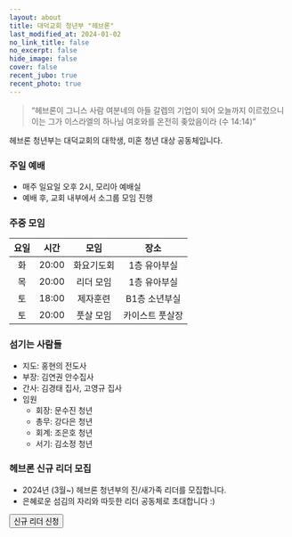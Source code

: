 ```yaml
---
layout: about
title: 대덕교회 청년부 "헤브론"
last_modified_at: 2024-01-02
no_link_title: false
no_excerpt: false
hide_image: false
cover: false
recent_jubo: true
recent_photo: true
---
```


> “헤브론이 그니스 사람 여분네의 아들 갈렙의 기업이 되어 오늘까지 이르렀으니 이는 그가 이스라엘의 하나님 여호와를 온전히 좆았음이라 (수 14:14)”

헤브론 청년부는 대덕교회의 대학생, 미혼 청년 대상 공동체입니다.

### 주일 예배
- 매주 일요일 오후 2시, 모리아 예배실
- 예배 후, 교회 내부에서 소그룹 모임 진행

### 주중 모임

| 요일 | 시간 | 모임 | 장소 |
|:--:|:-----:|:------:|:-------:|
| 화 | 20:00 | 화요기도회 | 1층 유아부실 |
| 목 | 20:00 | 리더 모임 | 1층 유아부실 |
| 토 | 18:00 | 제자훈련 | B1층 소년부실 |
| 토 | 20:00 | 풋살 모임 | 카이스트 풋살장 |

### 섬기는 사람들
  - 지도: 홍현의 전도사
  - 부장: 김연권 안수집사
  - 간사: 김경태 집사, 고영규 집사
  - 임원
	- 회장: 문수진 청년
	- 총무: 강다은 청년
	- 회계: 조은호 청년
	- 서기: 김소정 청년

### 헤브론 신규 리더 모집
  - 2024년 (3월~) 헤브론 청년부의 진/새가족 리더를 모집합니다.
  - 은혜로운 섬김의 자리와 따듯한 리더 공동체로 초대합니다 :)

<button class="btn btn-sm btn-primary mt1" onclick="location.href='https://docs.google.com/forms/d/e/1FAIpQLSda3J58YvqC-rw6mgdstYi2si-fGk3TW6WdzbSkiv4eYhdmQw/viewform'"> 신규 리더 신청 </button>
